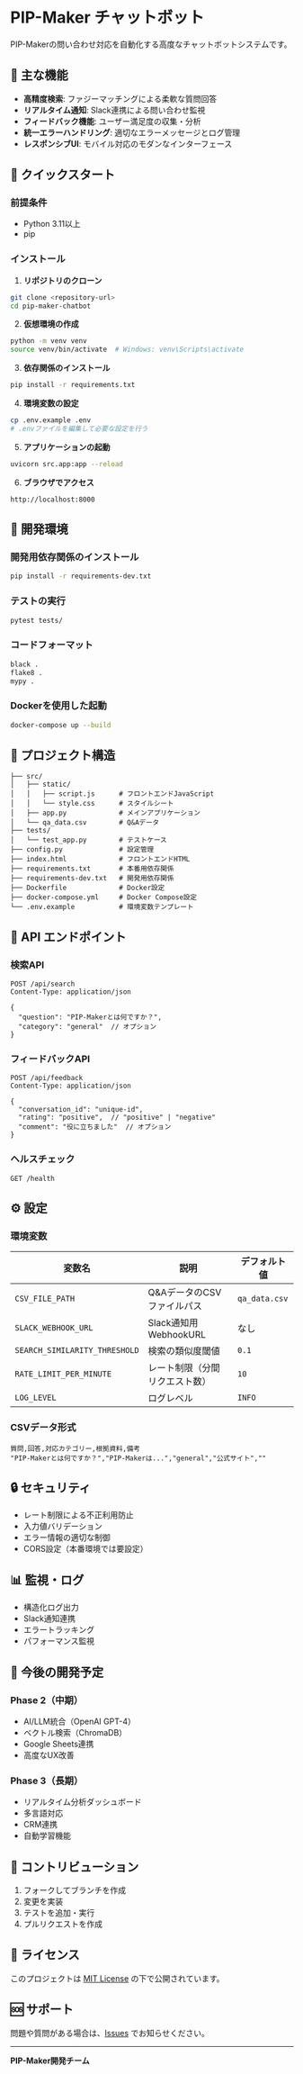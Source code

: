 # PIP-Maker チャットボット

PIP-Makerの問い合わせ対応を自動化する高度なチャットボットシステムです。

## 🌟 主な機能

- **高精度検索**: ファジーマッチングによる柔軟な質問回答
- **リアルタイム通知**: Slack連携による問い合わせ監視
- **フィードバック機能**: ユーザー満足度の収集・分析
- **統一エラーハンドリング**: 適切なエラーメッセージとログ管理
- **レスポンシブUI**: モバイル対応のモダンなインターフェース

## 🚀 クイックスタート

### 前提条件

- Python 3.11以上
- pip

### インストール

1. **リポジトリのクローン**
```bash
git clone <repository-url>
cd pip-maker-chatbot
```

2. **仮想環境の作成**
```bash
python -m venv venv
source venv/bin/activate  # Windows: venv\Scripts\activate
```

3. **依存関係のインストール**
```bash
pip install -r requirements.txt
```

4. **環境変数の設定**
```bash
cp .env.example .env
# .envファイルを編集して必要な設定を行う
```

5. **アプリケーションの起動**
```bash
uvicorn src.app:app --reload
```

6. **ブラウザでアクセス**
```
http://localhost:8000
```

## 🔧 開発環境

### 開発用依存関係のインストール
```bash
pip install -r requirements-dev.txt
```

### テストの実行
```bash
pytest tests/
```

### コードフォーマット
```bash
black .
flake8 .
mypy .
```

### Dockerを使用した起動
```bash
docker-compose up --build
```

## 📁 プロジェクト構造

```
├── src/
│   ├── static/
│   │   ├── script.js      # フロントエンドJavaScript
│   │   └── style.css      # スタイルシート
│   ├── app.py             # メインアプリケーション
│   └── qa_data.csv        # Q&Aデータ
├── tests/
│   └── test_app.py        # テストケース
├── config.py              # 設定管理
├── index.html             # フロントエンドHTML
├── requirements.txt       # 本番用依存関係
├── requirements-dev.txt   # 開発用依存関係
├── Dockerfile             # Docker設定
├── docker-compose.yml     # Docker Compose設定
└── .env.example           # 環境変数テンプレート
```

## 🔌 API エンドポイント

### 検索API
```http
POST /api/search
Content-Type: application/json

{
  "question": "PIP-Makerとは何ですか？",
  "category": "general"  // オプション
}
```

### フィードバックAPI
```http
POST /api/feedback
Content-Type: application/json

{
  "conversation_id": "unique-id",
  "rating": "positive",  // "positive" | "negative"
  "comment": "役に立ちました"  // オプション
}
```

### ヘルスチェック
```http
GET /health
```

## ⚙️ 設定

### 環境変数

| 変数名 | 説明 | デフォルト値 |
|--------|------|-------------|
| `CSV_FILE_PATH` | Q&AデータのCSVファイルパス | `qa_data.csv` |
| `SLACK_WEBHOOK_URL` | Slack通知用WebhookURL | なし |
| `SEARCH_SIMILARITY_THRESHOLD` | 検索の類似度閾値 | `0.1` |
| `RATE_LIMIT_PER_MINUTE` | レート制限（分間リクエスト数） | `10` |
| `LOG_LEVEL` | ログレベル | `INFO` |

### CSVデータ形式

```csv
質問,回答,対応カテゴリー,根拠資料,備考
"PIP-Makerとは何ですか？","PIP-Makerは...","general","公式サイト",""
```

## 🔒 セキュリティ

- レート制限による不正利用防止
- 入力値バリデーション
- エラー情報の適切な制御
- CORS設定（本番環境では要設定）

## 📊 監視・ログ

- 構造化ログ出力
- Slack通知連携
- エラートラッキング
- パフォーマンス監視

## 🚧 今後の開発予定

### Phase 2（中期）
- AI/LLM統合（OpenAI GPT-4）
- ベクトル検索（ChromaDB）
- Google Sheets連携
- 高度なUX改善

### Phase 3（長期）
- リアルタイム分析ダッシュボード
- 多言語対応
- CRM連携
- 自動学習機能

## 🤝 コントリビューション

1. フォークしてブランチを作成
2. 変更を実装
3. テストを追加・実行
4. プルリクエストを作成

## 📄 ライセンス

このプロジェクトは [MIT License](LICENSE) の下で公開されています。

## 🆘 サポート

問題や質問がある場合は、[Issues](../../issues) でお知らせください。

---

**PIP-Maker開発チーム**